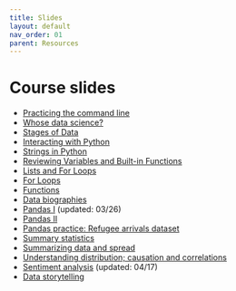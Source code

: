 ```yaml
---
title: Slides
layout: default
nav_order: 01
parent: Resources
---
```


# Course slides

- [Practicing the command line](/assets/pdf/commandline.pdf)
- [Whose data science?](/assets/pdf/0206whosedatascience.pdf)
- [Stages of Data](/assets/pdf/0208stagesofdata.pdf)
- [Interacting with Python](/assets/pdf/0215interactingwithPython.pdf)
- [Strings in Python](/assets/pdf/0220stringsinPython.pdf)
- [Reviewing Variables and Built-in Functions](/assets/pdf/0227ReviewingVariablesandbuiltinFunction.pdf)
- [Lists and For Loops](/assets/pdf/0229Strings_Lists_LoopsinPython.pdf)
- [For Loops](/assets/pdf/0305ForLoops.pdf)
- [Functions](/assets/pdf/0307DefiningFunctions.pdf)
- [Data biographies](/assets/pdf/0314Activity2_databiographies.pdf)
- [Pandas I](/assets/pdf/0319_pandas1.pdf) (updated: 03/26)
- [Pandas II](/assets/pdf/0326_pandas2.pdf)
- [Pandas practice: Refugee arrivals dataset](/assets/pdf/PracticeRefugeeArrivalsdataset.pdf)
- [Summary statistics](/assets/pdf/0404SummarizingData.pdf)
- [Summarizing data and spread](/assets/pdf/0409_SummarizingDataandSpread.pdf)
- [Understanding distribution; causation and correlations](/assets/pdf/0411_Distribution_causality.pdf)
- [Sentiment analysis](/assets/pdf/0416_8_Sentiment_Analysis.pdf) (updated: 04/17)
- [Data storytelling](/assets/pdf/0507_datastorytelling.pdf)